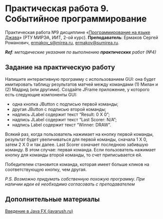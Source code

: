 # Практическая работа 9. Событийное программирование
Практическая работа №9 дисциплине «[Программирование на языке Джава](https://online-edu.mirea.ru/course/view.php?id=4053)» (РТУ МИРЭА, ИИТ, 2-ой курс).
**Преподаватель**: Ермаков Сергей Романович, ermakov_s@mirea.ru, ermakov@sumirea.ru.

***Ref**: методические указания по выполнению **практических** работ (№4)*

## Задание на практическую работу

Напишите интерактивную программу с использованием GUI: она будет имитировать таблицу результатов матчей между командами (1) Милан и (2) Мадрид (или другими). Создайте JFrame приложение, у которого есть следующие компоненты GUI:

- одна кнопка JButton с подписью первой команды;
- другая JButton с подписью второй команды;
- надпись JLabel содержит текст “Result: 0 X 0”;
- надпись JLabel содержит текст “Last Scorer: N/A”;
- надпись Label содержит текст “Winner: DRAW”.

Всякий раз, когда пользователь нажимает на кнопку первой команды, результат
будет увеличиваться для первой команды, сначала 1 X 0, затем 2 X 0 и так далее. Last Scorer означает последнюю забившую команду. В этом случае: первая команда. Если
пользователь нажимает кнопку для команды второй команды, то счет приписывается ей.

Победителем становится команда, которая имеет больше кликов на
соответствующую кнопку, чем другая.

*P.S. Возможно придумать собственную похожую программу. При наличии идеи её необходимо согласовать с преподавателем*

## Дополнительные материалы

[Введение в Java FX (javarush.ru)](https://javarush.ru/groups/posts/2560-vvedenie-v-java-fx)



